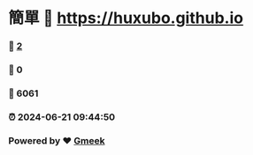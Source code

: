 # 簡單 :link: https://huxubo.github.io 
### :page_facing_up: [2](https://huxubo.github.io/tag.html) 
### :speech_balloon: 0 
### :hibiscus: 6061 
### :alarm_clock: 2024-06-21 09:44:50 
### Powered by :heart: [Gmeek](https://github.com/Meekdai/Gmeek)
